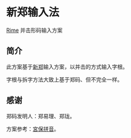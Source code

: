 # 新郑输入法

[Rime](https://rime.im/) 并击形码输入方案

## 简介

此方案基于[新郑](https://github.com/chenlin014/xingzheng)输入方案，以并击的方式输入字根。

字根与拆字方法大致上基于郑码、但不完全一样。

## 感谢

郑码发明人：郑易理、郑珑。

方案参考：[宮保拼音](https://github.com/rime/rime-combo-pinyin)。
